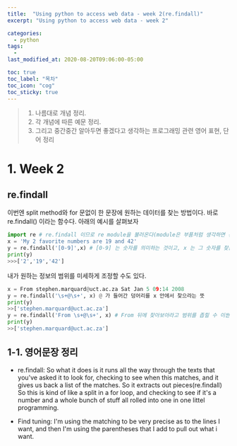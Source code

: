 ```yaml
---
title:  "Using python to access web data - week 2(re.findall)"
excerpt: "Using python to access web data - week 2"

categories:
  - python
tags:
  - 
last_modified_at: 2020-08-20T09:06:00-05:00

toc: true
toc_label: "목차"
toc_icon: "cog"
toc_sticky: true
---
```


> 1. 나름대로 개념 정리.  
> 2. 각 개념에 따른 예문 정리.  
> 3. 그리고 중간중간 알아두면 좋겠다고 생각하는 프로그래밍 관련 영어 표현, 단어 정리


# 1. Week 2

## re.findall

이번엔 split method와 for 문없이 한 문장에 원하는 데이터를 찾는 방법이다. 바로 re.findall() 이라는 함수다. 아래의 예시를 살펴보자

```python
import re # re.findall 이므로 re module을 불러온다(module은 부품처럼 생각하면 된다. 그 부품안에 복잡한 코드가 집약되어있다)
x = 'My 2 favorite numbers are 19 and 42'
y = re.findall('[0-9]',x) # [0-9] 는 숫자를 의미하는 것이고, x 는 그 숫자를 찾는 장소를 의미한다. 따라서 'x 안에 숫자를 찾아라' 라는 의미가 된다.
print(y)
>>>['2','19','42']
```

내가 원하는 정보의 범위를 미세하게 조정할 수도 있다.

```python
x = From stephen.marquard@uct.ac.za Sat Jan 5 09:14 2008
y = re.findall('\s+@\s+', x) @ 가 들어간 덩어리를 x 안에서 찾으라는 뜻
print(y)
>>['stephen.marquard@uct.ac.za'] 
y = re.findall('From \s+@\s+', x) # From 뒤에 찾아보아라고 범위를 좁힐 수 이싿.
print(y)
>>['stephen.marquard@uct.ac.za']
```
## 1-1. 영어문장 정리

- re.findall: So what it does is it runs all the way through the texts that you've asked it to look for, checking to see when this matches, and it gives us back a list of the matches. So it extracts out pieces(re.findall) So this is kind of like a split in a for loop, and checking to see if it's a number and a whole bunch of stuff all rolled into one in one littel programming.


- Find tuning: I'm using the matching to be very precise as to the lines I want, and then I'm using the parentheses that I add to pull out what i want.




